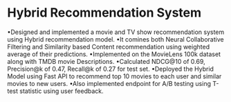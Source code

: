 # Hybrid Recommendation System
•Designed and implemented a movie and TV show
recommendation system using Hybrid recommendation
model.
•It comines both Neural Collaborative Filtering and
Similarity based Content recommendation using
weighted average of their predictions.
•Implemented on the MovieLens 100k dataset along with
TMDB movie Descriptions.
•Calculated NDCG@10 of 0.69, Precision@k of 0.47,
Recall@k of 0.27 for test set.
•Deployed the Hybrid Model using Fast API to recommend
top 10 movies to each user and similar movies to new
users.
•Also implemented endpoint for A/B testing using T-test
statistic using user feedback.
